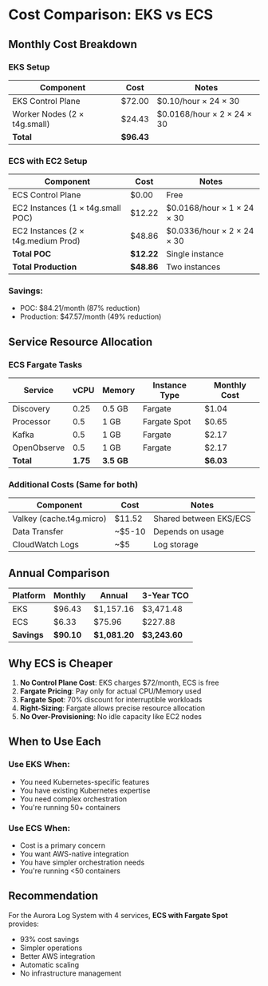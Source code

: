 # Cost Comparison: EKS vs ECS

## Monthly Cost Breakdown

### EKS Setup
| Component | Cost | Notes |
|-----------|------|-------|
| EKS Control Plane | $72.00 | $0.10/hour × 24 × 30 |
| Worker Nodes (2 × t4g.small) | $24.43 | $0.0168/hour × 2 × 24 × 30 |
| **Total** | **$96.43** | |

### ECS with EC2 Setup
| Component | Cost | Notes |
|-----------|------|-------|
| ECS Control Plane | $0.00 | Free |
| EC2 Instances (1 × t4g.small POC) | $12.22 | $0.0168/hour × 1 × 24 × 30 |
| EC2 Instances (2 × t4g.medium Prod) | $48.86 | $0.0336/hour × 2 × 24 × 30 |
| **Total POC** | **$12.22** | Single instance |
| **Total Production** | **$48.86** | Two instances |

### Savings: 
- POC: $84.21/month (87% reduction)
- Production: $47.57/month (49% reduction)

## Service Resource Allocation

### ECS Fargate Tasks
| Service | vCPU | Memory | Instance Type | Monthly Cost |
|---------|------|--------|---------------|--------------|
| Discovery | 0.25 | 0.5 GB | Fargate | $1.04 |
| Processor | 0.5 | 1 GB | Fargate Spot | $0.65 |
| Kafka | 0.5 | 1 GB | Fargate | $2.17 |
| OpenObserve | 0.5 | 1 GB | Fargate | $2.17 |
| **Total** | **1.75** | **3.5 GB** | | **$6.03** |

### Additional Costs (Same for both)
| Component | Cost | Notes |
|-----------|------|-------|
| Valkey (cache.t4g.micro) | $11.52 | Shared between EKS/ECS |
| Data Transfer | ~$5-10 | Depends on usage |
| CloudWatch Logs | ~$5 | Log storage |

## Annual Comparison

| Platform | Monthly | Annual | 3-Year TCO |
|----------|---------|--------|------------|
| EKS | $96.43 | $1,157.16 | $3,471.48 |
| ECS | $6.33 | $75.96 | $227.88 |
| **Savings** | **$90.10** | **$1,081.20** | **$3,243.60** |

## Why ECS is Cheaper

1. **No Control Plane Cost**: EKS charges $72/month, ECS is free
2. **Fargate Pricing**: Pay only for actual CPU/Memory used
3. **Fargate Spot**: 70% discount for interruptible workloads
4. **Right-Sizing**: Fargate allows precise resource allocation
5. **No Over-Provisioning**: No idle capacity like EC2 nodes

## When to Use Each

### Use EKS When:
- You need Kubernetes-specific features
- You have existing Kubernetes expertise
- You need complex orchestration
- You're running 50+ containers

### Use ECS When:
- Cost is a primary concern
- You want AWS-native integration
- You have simpler orchestration needs
- You're running <50 containers

## Recommendation

For the Aurora Log System with 4 services, **ECS with Fargate Spot** provides:
- 93% cost savings
- Simpler operations
- Better AWS integration
- Automatic scaling
- No infrastructure management